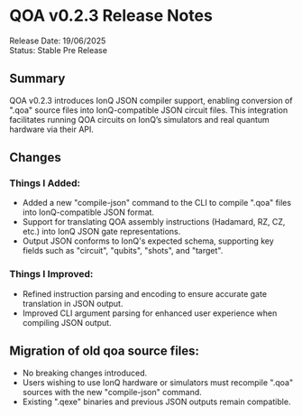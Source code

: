 # QOA v0.2.3 Release Notes

Release Date: 19/06/2025  
Status: Stable Pre Release

## Summary

QOA v0.2.3 introduces IonQ JSON compiler support, enabling conversion of ".qoa" source files into IonQ-compatible JSON circuit files. This integration facilitates running QOA circuits on IonQ’s simulators and real quantum hardware via their API.

## Changes

### Things I Added:

- Added a new "compile-json" command to the CLI to compile ".qoa" files into IonQ-compatible JSON format.
- Support for translating QOA assembly instructions (Hadamard, RZ, CZ, etc.) into IonQ JSON gate representations.
- Output JSON conforms to IonQ's expected schema, supporting key fields such as "circuit", "qubits", "shots", and "target".

### Things I Improved:

- Refined instruction parsing and encoding to ensure accurate gate translation in JSON output.
- Improved CLI argument parsing for enhanced user experience when compiling JSON output.

## Migration of old qoa source files:

- No breaking changes introduced.
- Users wishing to use IonQ hardware or simulators must recompile ".qoa" sources with the new "compile-json" command.
- Existing ".qexe" binaries and previous JSON outputs remain compatible.
